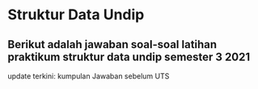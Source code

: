 # Struktur Data Undip
## Berikut adalah jawaban soal-soal latihan praktikum struktur data undip semester 3 2021

update terkini: kumpulan Jawaban sebelum UTS 
